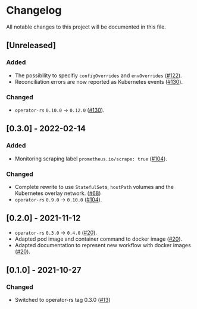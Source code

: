 # Changelog

All notable changes to this project will be documented in this file.

## [Unreleased]

### Added

- The possibility to specifiy `configOverrides` and `envOverrides` ([#122]).
- Reconciliation errors are now reported as Kubernetes events ([#130]).

### Changed

- `operator-rs` `0.10.0` -> `0.12.0` ([#130]).

[#122]: https://github.com/stackabletech/hdfs-operator/pull/122
[#130]: https://github.com/stackabletech/hdfs-operator/pull/130

## [0.3.0] - 2022-02-14

### Added

- Monitoring scraping label `prometheus.io/scrape: true` ([#104]).

### Changed

- Complete rewrite to use `StatefulSet`s, `hostPath` volumes and the Kubernetes overlay network. ([#68])
- `operator-rs` `0.9.0` → `0.10.0` ([#104]).

[#68]: https://github.com/stackabletech/hdfs-operator/pull/68
[#104]: https://github.com/stackabletech/hdfs-operator/pull/104

## [0.2.0] - 2021-11-12


- `operator-rs` `0.3.0` → `0.4.0` ([#20]).
- Adapted pod image and container command to docker image ([#20]).
- Adapted documentation to represent new workflow with docker images ([#20]). 

[#20]: https://github.com/stackabletech/hdfs-operator/pull/20

## [0.1.0] - 2021-10-27

### Changed
- Switched to operator-rs tag 0.3.0 ([#13])

[#13]: https://github.com/stackabletech/hdfs-operator/pull/13
